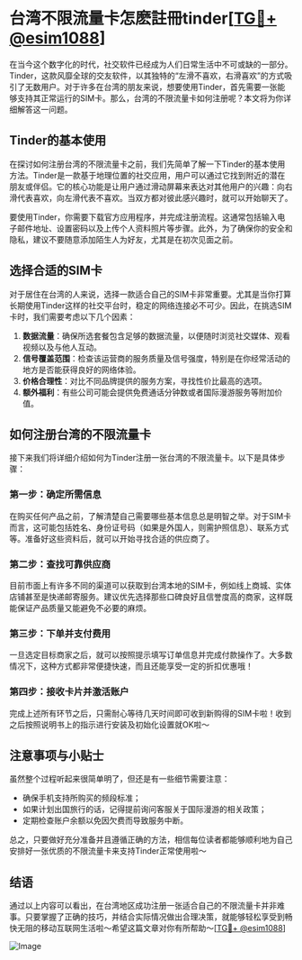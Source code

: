 # 台湾不限流量卡怎麽註冊tinder[[TG💪+ @esim1088](https://t.me/s/esim1088)]

在当今这个数字化的时代，社交软件已经成为人们日常生活中不可或缺的一部分。Tinder，这款风靡全球的交友软件，以其独特的“左滑不喜欢，右滑喜欢”的方式吸引了无数用户。对于许多在台湾的朋友来说，想要使用Tinder，首先需要一张能够支持其正常运行的SIM卡。那么，台湾的不限流量卡如何注册呢？本文将为你详细解答这一问题。

## Tinder的基本使用

在探讨如何注册台湾的不限流量卡之前，我们先简单了解一下Tinder的基本使用方法。Tinder是一款基于地理位置的社交应用，用户可以通过它找到附近的潜在朋友或伴侣。它的核心功能是让用户通过滑动屏幕来表达对其他用户的兴趣：向右滑代表喜欢，向左滑代表不喜欢。当双方都对彼此感兴趣时，就可以开始聊天了。

要使用Tinder，你需要下载官方应用程序，并完成注册流程。这通常包括输入电子邮件地址、设置密码以及上传个人资料照片等步骤。此外，为了确保你的安全和隐私，建议不要随意添加陌生人为好友，尤其是在初次见面之前。

## 选择合适的SIM卡

对于居住在台湾的人来说，选择一款适合自己的SIM卡非常重要。尤其是当你打算长期使用Tinder这样的社交平台时，稳定的网络连接必不可少。因此，在挑选SIM卡时，我们需要考虑以下几个因素：

1. **数据流量**：确保所选套餐包含足够的数据流量，以便随时浏览社交媒体、观看视频以及与他人互动。
2. **信号覆盖范围**：检查该运营商的服务质量及信号强度，特别是在你经常活动的地方是否能获得良好的网络体验。
3. **价格合理性**：对比不同品牌提供的服务方案，寻找性价比最高的选项。
4. **额外福利**：有些公司可能会提供免费通话分钟数或者国际漫游服务等附加价值。

## 如何注册台湾的不限流量卡

接下来我们将详细介绍如何为Tinder注册一张台湾的不限流量卡。以下是具体步骤：

### 第一步：确定所需信息
在购买任何产品之前，了解清楚自己需要哪些基本信息总是明智之举。对于SIM卡而言，这可能包括姓名、身份证号码（如果是外国人，则需护照信息）、联系方式等。准备好这些资料后，就可以开始寻找合适的供应商了。

### 第二步：查找可靠供应商
目前市面上有许多不同的渠道可以获取到台湾本地的SIM卡，例如线上商城、实体店铺甚至是快递邮寄服务。建议优先选择那些口碑良好且信誉度高的商家，这样既能保证产品质量又能避免不必要的麻烦。

### 第三步：下单并支付费用
一旦选定目标商家之后，就可以按照提示填写订单信息并完成付款操作了。大多数情况下，这种方式都非常便捷快速，而且还能享受一定的折扣优惠哦！

### 第四步：接收卡片并激活账户
完成上述所有环节之后，只需耐心等待几天时间即可收到新购得的SIM卡啦！收到之后按照说明书上的指示进行安装及初始化设置就OK啦～

## 注意事项与小贴士

虽然整个过程听起来很简单明了，但还是有一些细节需要注意：
- 确保手机支持所购买的频段标准；
- 如果计划出国旅行的话，记得提前询问客服关于国际漫游的相关政策；
- 定期检查账户余额以免因欠费而导致服务中断。

总之，只要做好充分准备并且遵循正确的方法，相信每位读者都能够顺利地为自己安排好一张优质的不限流量卡来支持Tinder正常使用啦～

## 结语

通过以上内容可以看出，在台湾地区成功注册一张适合自己的不限流量卡并非难事。只要掌握了正确的技巧，并结合实际情况做出合理决策，就能够轻松享受到畅快无阻的移动互联网生活啦～希望这篇文章对你有所帮助～[[TG💪+ @esim1088](https://t.me/s/esim1088)]

![Image](https://i.postimg.cc/4NQfJmqS/Snipaste-2025-05-13-00-14-12.png)